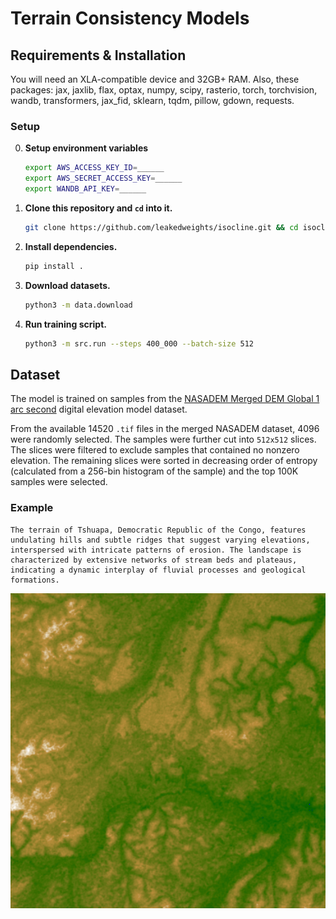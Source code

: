 # Terrain Consistency Models

## Requirements & Installation
You will need an XLA-compatible device and 32GB+ RAM. Also, these packages: jax, jaxlib, flax, optax, numpy, scipy, rasterio, torch, torchvision, wandb, transformers, jax_fid, sklearn, tqdm, pillow, gdown, requests.

### Setup

0. **Setup environment variables**
    ```bash
    export AWS_ACCESS_KEY_ID=______
    export AWS_SECRET_ACCESS_KEY=______
    export WANDB_API_KEY=______
    ```

1. **Clone this repository and `cd` into it.**
    ```bash
    git clone https://github.com/leakedweights/isocline.git && cd isocline
    ```

2. **Install dependencies.**
    ```bash
    pip install .
    ```

3. **Download datasets.**
    ```bash
    python3 -m data.download
    ```

4. **Run training script.**
   ```bash
   python3 -m src.run --steps 400_000 --batch-size 512
   ```

## Dataset

The model is trained on samples from the [NASADEM Merged DEM Global 1 arc second](https://lpdaac.usgs.gov/products/nasadem_hgtv001/) digital elevation model dataset.

From the available 14520 `.tif` files in the merged NASADEM dataset, 4096 were randomly selected. The samples were further cut into `512x512` slices. The slices were filtered to exclude samples that contained no nonzero elevation. The remaining slices were sorted in decreasing order of entropy (calculated from a 256-bin histogram of the sample) and the top 100K samples were selected.

### Example 
    The terrain of Tshuapa, Democratic Republic of the Congo, features undulating hills and subtle ridges that suggest varying elevations, interspersed with intricate patterns of erosion. The landscape is characterized by extensive networks of stream beds and plateaus, indicating a dynamic interplay of fluvial processes and geological formations.

![An example textured slice from the NASADEM dataset](assets/NASADEM_HGT_n00e023_slice_512_2560.png)
